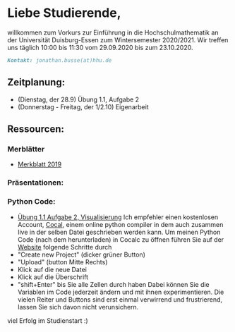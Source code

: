 # Liebe Studierende,
willkommen zum Vorkurs zur Einführung in die Hochschulmathematik an der Universität Duisburg-Essen zum Wintersemester 2020/2021. Wir treffen uns täglich 10:00 bis 11:30 vom 29.09.2020 bis zum 23.10.2020.

```markdown
Kontakt: jonathan.busse(at)hhu.de
```

## Zeitplanung:
- (Dienstag, der 28.9) Übung 1.1, Aufgabe 2
- (Donnerstag - Freitag, der 1/2.10) Eigenarbeit

## Ressourcen:
### Merblätter
- [Merkblatt 2019](https://github.com/JonathanVorkurs/MathematikVorkurs2019/blob/master/MerkblattMathematikVorkurs2019.pdf)

### Präsentationen:

### Python Code:
- [Übung 1.1 Aufgabe 2, Visualisierung](https://github.com/JoKaBus/VEH2020/blob/master/Uebung11Aufgabe12_upload.ipynb)
Ich empfehler einen kostenlosen Account, [Cocal](cocal.com), einem online python compiler in dem auch zusammen live in der selben Datei geschrieben werden kann.
Um meinen Python Code (nach dem herunterladen) in Cocalc zu öffnen führen Sie auf der [Website](cocalc.com) folgende Schritte durch
- "Create new Project" (dicker grüner Button)
- "Upload" (button Mitte Rechts)
- Klick auf die neue Datei
- Klick auf die Überschrift
- "shift+Enter" bis Sie alle Zellen durch haben
Dabei können Sie die Variablen im Code jederzeit ändern und mit ihnen experimentieren.
Die vielen Reiter und Buttons sind erst einmal verwirrend und frustrierend, lassen Sie sich davon nicht verunsichern.

viel Erfolg im Studienstart :)
